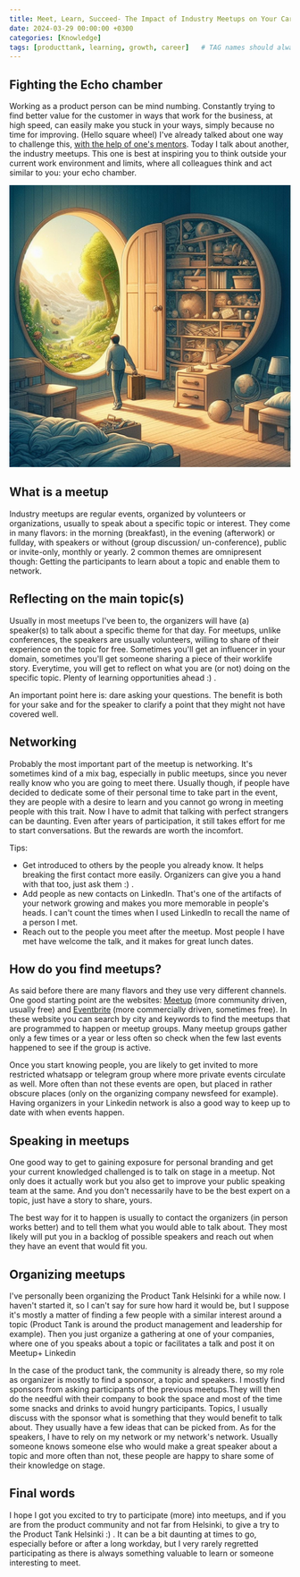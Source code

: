 ```yaml
---
title: Meet, Learn, Succeed- The Impact of Industry Meetups on Your Career Trajectory
date: 2024-03-29 00:00:00 +0300
categories: [Knowledge]
tags: [producttank, learning, growth, career] 	# TAG names should always be lowercase
---
```



## Fighting the Echo chamber

Working as a product person can be mind numbing. Constantly trying to find better value for the customer in ways that work for the business, at high speed, can easily make you stuck in your ways, simply because no time for improving. (Hello square wheel)
I've already talked about one way to challenge this, [with the help of one's mentors](https://www.productmusings.fi/posts/Mentors/). 
Today I talk about another, the industry meetups. This one is best at inspiring you to think outside your current work environment and limits, where all colleagues think and act similar to you: your echo chamber.

![A fresh breeze](/assets/img/echoChamber.jpg)

## What is a meetup

Industry meetups are regular events, organized by volunteers or organizations, usually to speak about a specific topic or interest.
They come in many flavors: in the morning (breakfast), in the evening (afterwork) or fullday, with speakers or without (group discussion/ un-conference), public or invite-only, monthly or yearly.
2 common themes are omnipresent though: Getting the participants to learn about a topic and enable them to network.

## Reflecting on the main topic(s)

Usually in most meetups I've been to, the organizers will have (a) speaker(s) to talk about a specific theme for that day.
For meetups, unlike conferences, the speakers are usually volunteers, willing to share of their experience on the topic for free.
Sometimes you'll get an influencer in your domain, sometimes you'll get someone sharing a piece of their worklife story.
Everytime, you will get to reflect on what you are (or not) doing on the specific topic. Plenty of learning opportunities ahead :) .

An important point here is: dare asking your questions. The benefit is both for your sake and for the speaker to clarify a point that they might not have covered well.

## Networking

Probably the most important part of the meetup is networking. It's sometimes kind of a mix bag, especially in public meetups, since you never really know who you are going to meet there.
Usually though, if people have decided to dedicate some of their personal time to take part in the event, they are people with a desire to learn and you cannot go wrong in meeting people with this trait.
Now I have to admit that talking with perfect strangers can be daunting. Even after years of participation, it still takes effort for me to start conversations.
But the rewards are worth the incomfort.

Tips:
- Get introduced to others by the people you already know. It helps breaking the first contact more easily. Organizers can give you a hand with that too, just ask them :) .
- Add people as new contacts on LinkedIn. That's one of the artifacts of your network growing and makes you more memorable in people's heads. I can't count the times when I used LinkedIn to recall the name of a person I met.
- Reach out to the people you meet after the meetup. Most people I have met have welcome the talk, and it makes for great lunch dates.

## How do you find meetups?

As said before there are many flavors and they use very different channels.
One good starting point are the websites: [Meetup](https://www.meetup.com/) (more community driven, usually free) and [Eventbrite](https://www.eventbrite.com/) (more commercially driven, sometimes free).
In these website you can search by city and keywords to find the meetups that are programmed to happen or meetup groups.
Many meetup groups gather only a few times or a year or less often so check when the few last events happened to see if the group is active.

Once you start knowing people, you are likely to get invited to more restricted whatsapp or telegram group where more private events circulate as well. More often than not these events are open, but placed in rather obscure places (only on the organizing company newsfeed for example).
Having organizers in your Linkedin network is also a good way to keep up to date with when events happen.

## Speaking in meetups

One good way to get to gaining exposure for personal branding and get your current knowledged challenged is to talk on stage in a meetup.
Not only does it actually work but you also get to improve your public speaking team at the same.
And you don't necessarily have to be the best expert on a topic, just have a story to share, yours.

The best way for it to happen is usually to contact the organizers (in person works better) and to tell them what you would able to talk about.
They most likely will put you in a backlog of possible speakers and reach out when they have an event that would fit you.

## Organizing meetups

I've personally been organizing the Product Tank Helsinki for a while now.
I haven't started it, so I can't say for sure how hard it would be, but I suppose it's mostly a matter of finding a few people with a similar interest around a topic (Product Tank is around the product management and leadership for example).
Then you just organize a gathering at one of your companies, where one of you speaks about a topic or facilitates a talk and post it on Meetup+ Linkedin

In the case of the product tank, the community is already there, so my role as organizer is mostly to find a sponsor, a topic and speakers.
I mostly find sponsors from asking participants of the previous meetups.They will then do the needful with their company to book the space and most of the time some snacks and drinks to avoid hungry participants.
Topics, I usually discuss with the sponsor what is something that they would benefit to talk about. They usually have a few ideas that can be picked from.
As for the speakers, I have to rely on my network or my network's network. Usually someone knows someone else who would make a great speaker about a topic and more often than not, these people are happy to share some of their knowledge on stage.

## Final words

I hope I got you excited to try to participate (more) into meetups, and if you are from the product community and not far from Helsinki, to give a try to the Product Tank Helsinki :) .
It can be a bit daunting at times to go, especially before or after a long workday, but I very rarely regretted participating as there is always something valuable to learn or someone interesting to meet.